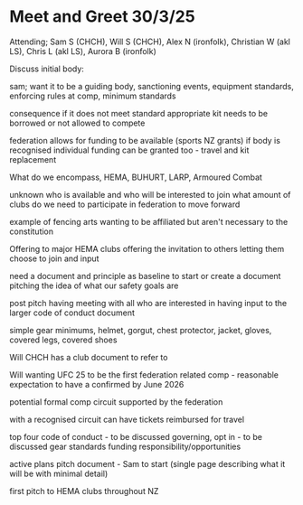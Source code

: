 # Meet and Greet 30/3/25

Attending; Sam S (CHCH), Will S (CHCH), Alex N (ironfolk), Christian W (akl LS), Chris L (akl LS), Aurora B (ironfolk)

Discuss initial body:

sam; want it to be a guiding body, sanctioning events, equipment standards, enforcing rules at comp, minimum standards

consequence if it does not meet standard appropriate kit needs to be borrowed or not allowed to compete

federation allows for funding to be available (sports NZ grants)
if body is recognised individual funding can be granted too - travel and kit replacement

What do we encompass, HEMA, BUHURT, LARP, Armoured Combat

unknown who is available and who will be interested to join
what amount of clubs do we need to participate in federation to move forward

example of fencing arts wanting to be affiliated but aren't necessary to the constitution

Offering to major HEMA clubs offering the invitation to others letting them choose to join and input

need a document and principle as baseline to start
or create a document pitching the idea of what our safety goals are

post pitch having meeting with all who are interested in having input to the larger code of conduct document

simple gear minimums, helmet, gorgut, chest protector, jacket, gloves, covered legs, covered shoes

Will CHCH has a club document to refer to

Will wanting UFC 25 to be the first federation related comp - reasonable expectation to have a confirmed by June 2026

potential formal comp circuit supported by the federation

with a recognised circuit can have tickets reimbursed for travel

top four
code of conduct - to be discussed
governing, opt in - to be discussed
gear standards
funding responsibility/opportunities

active plans
pitch document - Sam to start (single page describing what it will be with minimal detail)

first pitch to HEMA clubs throughout NZ
